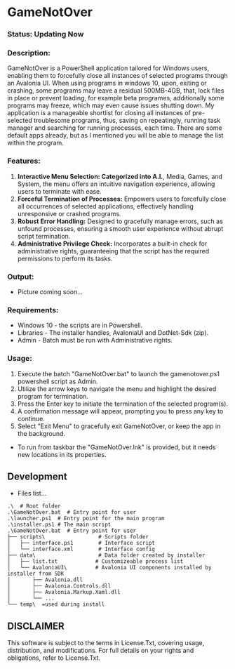 # GameNotOver
### Status: Updating Now

### Description:
GameNotOver is a PowerShell application tailored for Windows users, enabling them to forcefully close all instances of selected programs through an Avalonia UI. When using programs in windows 10, upon, exiting or crashing, some programs may leave a residual 500MB-4GB, that, lock files in place or prevent loading, for example beta programes, additionally some programs may freeze, which may even cause issues shutting down. My application is a manageable shortlist for closing all instances of pre-selected troublesome programs, thus, saving on repeatingly, running task manager and searching for running processes, each time. There are some default apps already, but as I mentioned you will be able to manage the list within the program.

### Features:
1. **Interactive Menu Selection: Categorized into A.I.**, Media, Games, and System, the menu offers an intuitive navigation experience, allowing users to terminate with ease.
2. **Forceful Termination of Processes:** Empowers users to forcefully close all occurrences of selected applications, effectively handling unresponsive or crashed programs.
3. **Robust Error Handling:** Designed to gracefully manage errors, such as unfound processes, ensuring a smooth user experience without abrupt script termination.
4. **Administrative Privilege Check:** Incorporates a built-in check for administrative rights, guaranteeing that the script has the required permissions to perform its tasks.

### Output:
- Picture coming soon...

### Requirements:
- Windows 10 - the scripts are in Powershell.
- Libraries - The installer handles, AvaloniaUI and DotNet-Sdk (zip).
- Admin - Batch must be run with Administrative rights.

### Usage:
1. Execute the batch "GameNotOver.bat" to launch the gamenotover.ps1 powershell script as Admin.
2. Utilize the arrow keys to navigate the menu and highlight the desired program for termination.
3. Press the Enter key to initiate the termination of the selected program(s).
4. A confirmation message will appear, prompting you to press any key to continue.
5. Select "Exit Menu" to gracefully exit GameNotOver, or keep the app in the background.
* To run from taskbar the "GameNotOver.lnk" is provided, but it needs new locations in its properties.

## Development
- Files list...
```
.\  # Root folder
.\GameNotOver.bat  # Entry point for user
.\launcher.ps1  # Entry point for the main program
.\installer.ps1 # The main script
.\GameNotOver.bat  # Entry point for user
├── scripts\                 # Scripts folder
│   ├── interface.ps1        # Interface script
│   └── interface.xml        # Interface config 
├── data\                    # Data folder created by installer
│   ├── list.txt            # Customizeable process list
│   └── AvaloniaUI\         # Avalonia UI components installed by installer from SDK
│       ├── Avalonia.dll
│       ├── Avalonia.Controls.dll
│       ├── Avalonia.Markup.Xaml.dll
│       └── ...
└── temp\  =used during install
```

## DISCLAIMER
This software is subject to the terms in License.Txt, covering usage, distribution, and modifications. For full details on your rights and obligations, refer to License.Txt.
